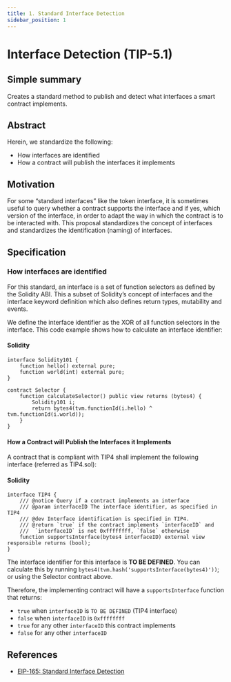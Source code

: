 ```yaml
---
title: 1. Standard Interface Detection
sidebar_position: 1
---
```


# Interface Detection (TIP-5.1)

## Simple summary

Creates a standard method to publish and detect what interfaces a smart contract implements.

## Abstract

Herein, we standardize the following:

- How interfaces are identified
- How a contract will publish the interfaces it implements

## Motivation

For some “standard interfaces” like the token interface, it is sometimes useful to query whether a contract supports the interface and if yes, which version of the interface, in order to adapt the way in which the contract is to be interacted with. This proposal standardizes the concept of interfaces and standardizes the identification (naming) of interfaces.

## Specification

### How interfaces are identified

For this standard, an interface is a set of function selectors as defined by the Solidity ABI. This a subset of Solidity’s concept of interfaces and the interface keyword definition which also defines return types, mutability and events.

We define the interface identifier as the XOR of all function selectors in the interface. This code example shows how to calculate an interface identifier:

#### Solidity

```solidity
interface Solidity101 {
    function hello() external pure;
    function world(int) external pure;
}

contract Selector {
    function calculateSelector() public view returns (bytes4) {
        Solidity101 i;
        return bytes4(tvm.functionId(i.hello) ^ tvm.functionId(i.world));
    }
}
```

#### How a Contract will Publish the Interfaces it Implements

A contract that is compliant with TIP4 shall implement the following interface (referred as TIP4.sol):

#### Solidity

```solidity
interface TIP4 {
    /// @notice Query if a contract implements an interface
    /// @param interfaceID The interface identifier, as specified in TIP4
    /// @dev Interface identification is specified in TIP4.
    /// @return `true` if the contract implements `interfaceID` and
    ///  `interfaceID` is not 0xffffffff, `false` otherwise
    function supportsInterface(bytes4 interfaceID) external view responsible returns (bool);
}
```

The interface identifier for this interface is **TO BE DEFINED**. You can calculate this by running `bytes4(tvm.hash('supportsInterface(bytes4)'))`; or using the Selector contract above.

Therefore, the implementing contract will have a `supportsInterface` function that returns:

- `true` when `interfaceID` is `TO BE DEFINED` (TIP4 interface)
- `false` when `interfaceID` is `0xffffffff`
- `true` for any other `interfaceID` this contract implements
- `false` for any other `interfaceID`

## References

- [EIP-165: Standard Interface Detection](https://eips.ethereum.org/EIPS/eip-165)
